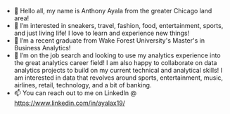 - 👋 Hello all, my name is Anthony Ayala from the greater Chicago land area!
- 👀 I’m interested in sneakers, travel, fashion, food, entertainment, sports, and just living life! I love to learn and experience new things!
- 🌱 I’m a recent graduate from Wake Forest University's Master's in Business Analytics! 
- 💞️ I’m on the job search and looking to use my analytics experience into the great analytics career field! I am also happy to collaborate on data analytics projects to build on my current technical and analytical skills! I am interested in data that revolves around sports, entertainment, music, airlines, retail, technology, and a bit of banking.
- 📫 You can reach out to me on LinkedIn @ https://www.linkedin.com/in/ayalax19/

<!---
Ayalaaa09/Ayalaaa09 is a ✨ special ✨ repository because its `README.md` (this file) appears on your GitHub profile.
You can click the Preview link to take a look at your changes.
--->
